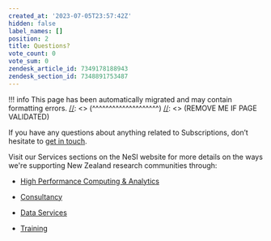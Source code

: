 ```yaml
---
created_at: '2023-07-05T23:57:42Z'
hidden: false
label_names: []
position: 2
title: Questions?
vote_count: 0
vote_sum: 0
zendesk_article_id: 7349178188943
zendesk_section_id: 7348891753487
---
```



[//]: <> (REMOVE ME IF PAGE VALIDATED)
[//]: <> (vvvvvvvvvvvvvvvvvvvv)
!!! info
    This page has been automatically migrated and may contain formatting errors.
[//]: <> (^^^^^^^^^^^^^^^^^^^^)
[//]: <> (REMOVE ME IF PAGE VALIDATED)
<p>If you have any questions about anything related to Subscriptions, don’t hesitate to<span> </span><a href="mailto:info@nesi.org.nz">get in touch</a>.</p>
<p>Visit our Services sections on the NeSI website for more details on the ways we're supporting New Zealand research communities through:</p>
<ul class="ak-ul">
<li>
<p><a href="https://www.nesi.org.nz/services/high-performance-computing-and-data-analytics">High Performance Computing &amp; Analytics</a></p>
</li>
<li>
<p><a href="https://www.nesi.org.nz/services/consultancy">Consultancy</a></p>
</li>
<li>
<p><a href="https://www.nesi.org.nz/services/data-services">Data Services</a></p>
</li>
<li>
<p><a href="https://www.nesi.org.nz/services/training">Training</a></p>
</li>
</ul>
<p> </p>